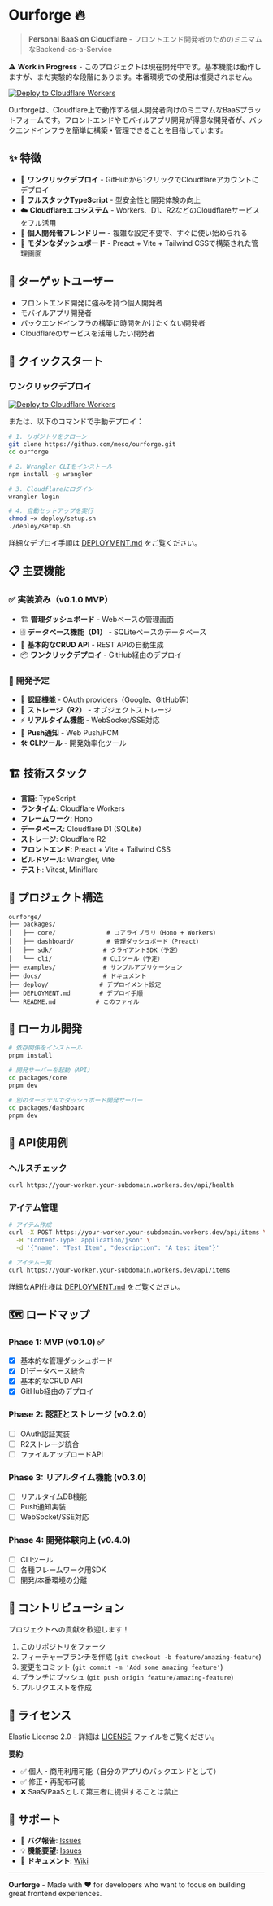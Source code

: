 # Ourforge 🔥

> **Personal BaaS on Cloudflare** - フロントエンド開発者のためのミニマムなBackend-as-a-Service

⚠️ **Work in Progress** - このプロジェクトは現在開発中です。基本機能は動作しますが、まだ実験的な段階にあります。本番環境での使用は推奨されません。

[![Deploy to Cloudflare Workers](https://deploy.workers.cloudflare.com/button)](https://deploy.workers.cloudflare.com/?url=https://github.com/meso/ourforge)

Ourforgeは、Cloudflare上で動作する個人開発者向けのミニマムなBaaSプラットフォームです。フロントエンドやモバイルアプリ開発が得意な開発者が、バックエンドインフラを簡単に構築・管理できることを目指しています。

## ✨ 特徴

- 🚀 **ワンクリックデプロイ** - GitHubから1クリックでCloudflareアカウントにデプロイ
- 💪 **フルスタックTypeScript** - 型安全性と開発体験の向上
- ☁️ **Cloudflareエコシステム** - Workers、D1、R2などのCloudflareサービスをフル活用
- 🎯 **個人開発者フレンドリー** - 複雑な設定不要で、すぐに使い始められる
- 📱 **モダンなダッシュボード** - Preact + Vite + Tailwind CSSで構築された管理画面

## 🎯 ターゲットユーザー

- フロントエンド開発に強みを持つ個人開発者
- モバイルアプリ開発者
- バックエンドインフラの構築に時間をかけたくない開発者
- Cloudflareのサービスを活用したい開発者

## 🚀 クイックスタート

### ワンクリックデプロイ

[![Deploy to Cloudflare Workers](https://deploy.workers.cloudflare.com/button)](https://deploy.workers.cloudflare.com/?url=https://github.com/meso/ourforge)

または、以下のコマンドで手動デプロイ：

```bash
# 1. リポジトリをクローン
git clone https://github.com/meso/ourforge.git
cd ourforge

# 2. Wrangler CLIをインストール
npm install -g wrangler

# 3. Cloudflareにログイン
wrangler login

# 4. 自動セットアップを実行
chmod +x deploy/setup.sh
./deploy/setup.sh
```

詳細なデプロイ手順は [DEPLOYMENT.md](./DEPLOYMENT.md) をご覧ください。

## 📋 主要機能

### ✅ 実装済み（v0.1.0 MVP）

- 🏗️ **管理ダッシュボード** - Webベースの管理画面
- 🗄️ **データベース機能（D1）** - SQLiteベースのデータベース
- 🔧 **基本的なCRUD API** - REST APIの自動生成
- 📦 **ワンクリックデプロイ** - GitHub経由のデプロイ

### 🚧 開発予定

- 🔐 **認証機能** - OAuth providers（Google、GitHub等）
- 💾 **ストレージ（R2）** - オブジェクトストレージ
- ⚡ **リアルタイム機能** - WebSocket/SSE対応
- 📱 **Push通知** - Web Push/FCM
- 🛠️ **CLIツール** - 開発効率化ツール

## 🏗️ 技術スタック

- **言語**: TypeScript
- **ランタイム**: Cloudflare Workers
- **フレームワーク**: Hono
- **データベース**: Cloudflare D1 (SQLite)
- **ストレージ**: Cloudflare R2
- **フロントエンド**: Preact + Vite + Tailwind CSS
- **ビルドツール**: Wrangler, Vite
- **テスト**: Vitest, Miniflare

## 📁 プロジェクト構造

```
ourforge/
├── packages/
│   ├── core/              # コアライブラリ（Hono + Workers）
│   ├── dashboard/         # 管理ダッシュボード（Preact）
│   ├── sdk/              # クライアントSDK（予定）
│   └── cli/              # CLIツール（予定）
├── examples/             # サンプルアプリケーション
├── docs/                 # ドキュメント
├── deploy/              # デプロイメント設定
├── DEPLOYMENT.md        # デプロイ手順
└── README.md           # このファイル
```

## 🔧 ローカル開発

```bash
# 依存関係をインストール
pnpm install

# 開発サーバーを起動（API）
cd packages/core
pnpm dev

# 別のターミナルでダッシュボード開発サーバー
cd packages/dashboard
pnpm dev
```

## 📖 API使用例

### ヘルスチェック
```bash
curl https://your-worker.your-subdomain.workers.dev/api/health
```

### アイテム管理
```bash
# アイテム作成
curl -X POST https://your-worker.your-subdomain.workers.dev/api/items \
  -H "Content-Type: application/json" \
  -d '{"name": "Test Item", "description": "A test item"}'

# アイテム一覧
curl https://your-worker.your-subdomain.workers.dev/api/items
```

詳細なAPI仕様は [DEPLOYMENT.md](./DEPLOYMENT.md) をご覧ください。

## 🗺️ ロードマップ

### Phase 1: MVP (v0.1.0) ✅
- [x] 基本的な管理ダッシュボード
- [x] D1データベース統合
- [x] 基本的なCRUD API
- [x] GitHub経由のデプロイ

### Phase 2: 認証とストレージ (v0.2.0)
- [ ] OAuth認証実装
- [ ] R2ストレージ統合
- [ ] ファイルアップロードAPI

### Phase 3: リアルタイム機能 (v0.3.0)
- [ ] リアルタイムDB機能
- [ ] Push通知実装
- [ ] WebSocket/SSE対応

### Phase 4: 開発体験向上 (v0.4.0)
- [ ] CLIツール
- [ ] 各種フレームワーク用SDK
- [ ] 開発/本番環境の分離

## 🤝 コントリビューション

プロジェクトへの貢献を歓迎します！

1. このリポジトリをフォーク
2. フィーチャーブランチを作成 (`git checkout -b feature/amazing-feature`)
3. 変更をコミット (`git commit -m 'Add some amazing feature'`)
4. ブランチにプッシュ (`git push origin feature/amazing-feature`)
5. プルリクエストを作成

## 📄 ライセンス

Elastic License 2.0 - 詳細は [LICENSE](LICENSE) ファイルをご覧ください。

**要約**:
- ✅ 個人・商用利用可能（自分のアプリのバックエンドとして）
- ✅ 修正・再配布可能
- ❌ SaaS/PaaSとして第三者に提供することは禁止

## 💬 サポート

- 🐛 **バグ報告**: [Issues](https://github.com/meso/ourforge/issues)
- 💡 **機能要望**: [Issues](https://github.com/meso/ourforge/issues)
- 📖 **ドキュメント**: [Wiki](https://github.com/meso/ourforge/wiki)

---

**Ourforge** - Made with ❤️ for developers who want to focus on building great frontend experiences.